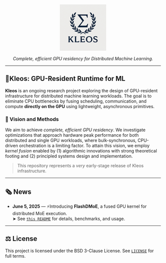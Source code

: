 <p align="center">
  <img src="logow.png" alt="Kleos Conceptual Overview" width="150"/>
</p>

<p align="center"><i>Complete, efficient GPU residency for Distributed Machine Learning.</i></p>

---

## 🌹Kleos: GPU-Resident Runtime for ML

**Kleos** is an ongoing research project exploring the design of GPU-resident infrastructure for distributed machine learning workloads. The goal is to eliminate CPU bottlenecks by fusing scheduling, communication, and compute **directly on the GPU** using lightweight, asynchronous primitives.

### 🎯 Vision and Methods
We aim to achieve *complete, efficient GPU residency*. We investigate optimizations that approach hardware peak performance for both distributed and single GPU workloads, where bulk-synchronous, CPU-driven orchestration is a limiting factor.
To attain this vision, we employ *kernel fusion* enabled by (1) algorithmic innovations with strong theoretical footing and (2) principled systems design and implementation. 

> This repository represents a *very* early-stage release of Kleos infrastructure.

---

## 🗞️ News

- **June 5, 2025** — ⚡️Introducing **FlashDMoE**, a fused GPU kernel for distributed MoE execution.  
  ➤ See [`this README`](./csrc/include/kleos/moe/README.MD) for details, benchmarks, and usage.

---

## ⚖️ License

This project is licensed under the BSD 3-Clause License. See [`LICENSE`](./LICENSE) for full terms.
